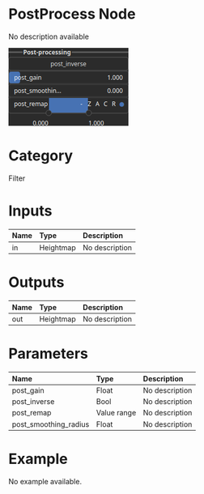 
PostProcess Node
================


No description available



![img](../../images/nodes/PostProcess_settings.png)


# Category


Filter
# Inputs

|Name|Type|Description|
| :--- | :--- | :--- |
|in|Heightmap|No description|

# Outputs

|Name|Type|Description|
| :--- | :--- | :--- |
|out|Heightmap|No description|

# Parameters

|Name|Type|Description|
| :--- | :--- | :--- |
|post_gain|Float|No description|
|post_inverse|Bool|No description|
|post_remap|Value range|No description|
|post_smoothing_radius|Float|No description|

# Example


No example available.